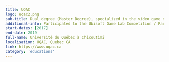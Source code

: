 ```yaml
---
title: UQAC
logo: uqac2.png
sub-title: Dual degree (Master Degree), specialized in the video game development.
additional-info: Participated to the Ubisoft Game Lab Competition / Participated to the Winter Game Jam.
start-dates: [2017]
end-date: 2019
full-name: Université du Québec à Chicoutimi
localisation: UQAC, Quebec CA
link: https://www.uqac.ca
category: 'educations'
---
```

<!---
Gregoire Boiron <gregoire.boiron@gmail.com>
Copyright (c) 2018-2020 Gregoire Boiron  All Rights Reserved.
--->
